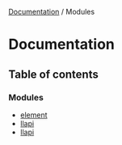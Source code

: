 [Documentation](README.md) / Modules

# Documentation

## Table of contents

### Modules

- [element](modules/element.md)
- [llapi](modules/llapi.md)
- [llapi](modules/llapi-1.md)
